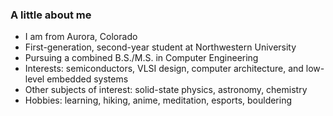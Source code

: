### A little about me
* I am from Aurora, Colorado
* First-generation, second-year student at Northwestern University
* Pursuing a combined B.S./M.S. in Computer Engineering
* Interests: semiconductors, VLSI design, computer architecture, and low-level embedded systems
* Other subjects of interest: solid-state physics, astronomy, chemistry
* Hobbies: learning, hiking, anime, meditation, esports, bouldering
